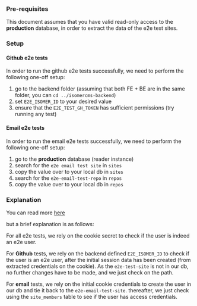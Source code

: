 ### Pre-requisites

This document assumes that you have valid read-only access to the **production** database, in order to extract the data of the e2e test sites.

### Setup

#### Github e2e tests

In order to run the github e2e tests successfully, we need to perform the following one-off setup:

1. go to the backend folder (assuming that both FE + BE are in the same folder, you can `cd ../isomercms-backend`)
2. set `E2E_ISOMER_ID` to your desired value
3. ensure that the `E2E_TEST_GH_TOKEN` has sufficient permissions (try running any test)

#### Email e2e tests

In order to run the email e2e tests successfully, we need to perform the following one-off setup:

1. go to the **production** database (reader instance)
2. search for the `e2e email test site` in `sites`
3. copy the value over to your local db in `sites`
4. search for the `e2e-email-test-repo` in `repos`
5. copy the value over to your local db in `repos`

### Explanation

You can read more [here](https://www.notion.so/opengov/E2E-email-tests-e8d088d60fb3492686451999fe75d76b?pvs=4)

but a brief explanation is as follows:

For all e2e tests, we rely on the cookie secret to check if the user is indeed an e2e user.

For **Github** tests, we rely on the backend defined `E2E_ISOMER_ID` to check if the user is an e2e user, after the initial session data has been created (from extracted credentials on the cookie). As the `e2e-test-site` is not in our db, no further changes have to be made, and we just check on the path.

For **email** tests, we rely on the initial cookie credentials to create the user in our db and tie it back to the `e2e-email-test-site`. thereafter, we just check using the `site_members` table to see if the user has access credentials.
